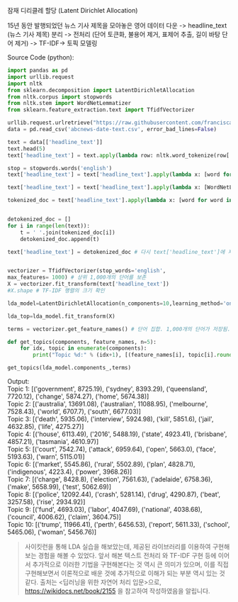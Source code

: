 잠재 디리클레 할당 (Latent Dirichlet Allocation)  </br>

15년 동안 발행되었던 뉴스 기사 제목을 모아놓은 영어 데이터 다운 -> headline_text (뉴스 기사 제목) 분리 -> 전처리 (단어 토큰화, 불용어 제거, 표제어 추출, 길이 바탕 단어 제거) -> TF-IDF-> 토픽 모델링


Source Code (python):

```python
import pandas as pd
import urllib.request
import nltk
from sklearn.decomposition import LatentDirichletAllocation
from nltk.corpus import stopwords
from nltk.stem import WordNetLemmatizer
from sklearn.feature_extraction.text import TfidfVectorizer

urllib.request.urlretrieve("https://raw.githubusercontent.com/franciscadias/data/master/abcnews-date-text.csv", filename="abcnews-date-text.csv")
data = pd.read_csv('abcnews-date-text.csv', error_bad_lines=False)

text = data[['headline_text']]
text.head(5)
text['headline_text'] = text.apply(lambda row: nltk.word_tokenize(row['headline_text']), axis=1)

stop = stopwords.words('english')
text['headline_text'] = text['headline_text'].apply(lambda x: [word for word in x if word not in (stop)])

text['headline_text'] = text['headline_text'].apply(lambda x: [WordNetLemmatizer().lemmatize(word, pos='v') for word in x])

tokenized_doc = text['headline_text'].apply(lambda x: [word for word in x if len(word) > 3])


detokenized_doc = []
for i in range(len(text)):
    t = ' '.join(tokenized_doc[i])
    detokenized_doc.append(t)

text['headline_text'] = detokenized_doc # 다시 text['headline_text']에 재저장


vectorizer = TfidfVectorizer(stop_words='english',
max_features= 1000) # 상위 1,000개의 단어를 보존
X = vectorizer.fit_transform(text['headline_text'])
#X.shape # TF-IDF 행렬의 크기 확인

lda_model=LatentDirichletAllocation(n_components=10,learning_method='online',random_state=777,max_iter=1)

lda_top=lda_model.fit_transform(X)

terms = vectorizer.get_feature_names() # 단어 집합. 1,000개의 단어가 저장됨.

def get_topics(components, feature_names, n=5):
    for idx, topic in enumerate(components):
        print("Topic %d:" % (idx+1), [(feature_names[i], topic[i].round(2)) for i in topic.argsort()[:-n - 1:-1]])

get_topics(lda_model.components_,terms)
```

Output: </br>
Topic 1: [('government', 8725.19), ('sydney', 8393.29), ('queensland', 7720.12), ('change', 5874.27), ('home', 5674.38)]</br>
Topic 2: [('australia', 13691.08), ('australian', 11088.95), ('melbourne', 7528.43), ('world', 6707.7), ('south', 6677.03)]</br>
Topic 3: [('death', 5935.06), ('interview', 5924.98), ('kill', 5851.6), ('jail', 4632.85), ('life', 4275.27)]</br>
Topic 4: [('house', 6113.49), ('2016', 5488.19), ('state', 4923.41), ('brisbane', 4857.21), ('tasmania', 4610.97)]</br>
Topic 5: [('court', 7542.74), ('attack', 6959.64), ('open', 5663.0), ('face', 5193.63), ('warn', 5115.01)]</br>
Topic 6: [('market', 5545.86), ('rural', 5502.89), ('plan', 4828.71), ('indigenous', 4223.4), ('power', 3968.26)]</br>
Topic 7: [('charge', 8428.8), ('election', 7561.63), ('adelaide', 6758.36), ('make', 5658.99), ('test', 5062.69)]</br>
Topic 8: [('police', 12092.44), ('crash', 5281.14), ('drug', 4290.87), ('beat', 3257.58), ('rise', 2934.92)]</br>
Topic 9: [('fund', 4693.03), ('labor', 4047.69), ('national', 4038.68), ('council', 4006.62), ('claim', 3604.75)]</br>
Topic 10: [('trump', 11966.41), ('perth', 6456.53), ('report', 5611.33), ('school', 5465.06), ('woman', 5456.76)]</br>

> 사이킷런을 통해 LDA 실습을 해보았는데, 제공된 라이브러리를 이용하여 구현해보는 경험을 해볼 수 있었다. 앞서 해본 텍스트 전처리 와 TF-IDF 구현 등에 이어서 추가적으로 이러한 기법을
  구현해본다는 것 역시 큰 의미가 있으며, 이를 직접 구현해보면서 이론적으로 배운 것에 추가적으로 이해가 되는 부분 역시 있는 것 같다. 출처는 <딥러닝을 위한 자연어 처리 입문>으로, 
  https://wikidocs.net/book/2155 을 참고하여 작성하였음을 알립니다. 
